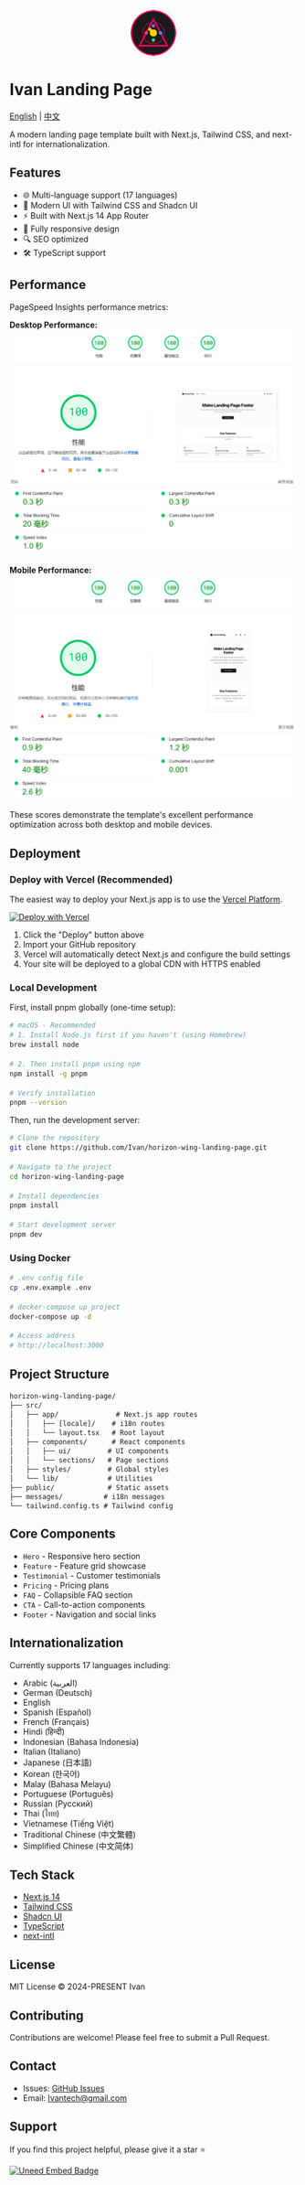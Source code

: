 <p align="center">
  <img src="public/logo.svg" alt="Ivan Logo" width="80" height="80" style="border-radius: 50%;" />
</p>

# Ivan Landing Page

[English](./README.md) | [中文](./README.zh.md)

A modern landing page template built with Next.js, Tailwind CSS, and next-intl for internationalization.

## Features

- 🌐 Multi-language support (17 languages)
- 🎨 Modern UI with Tailwind CSS and Shadcn UI
- ⚡ Built with Next.js 14 App Router
- 📱 Fully responsive design
- 🔍 SEO optimized
- 🛠 TypeScript support

## Performance

PageSpeed Insights performance metrics:

**Desktop Performance:**
![Desktop Performance](/public/1.png)

**Mobile Performance:**
![Mobile Performance](/public/2.png)

These scores demonstrate the template's excellent performance optimization across both desktop and mobile devices.

## Deployment

### Deploy with Vercel (Recommended)

The easiest way to deploy your Next.js app is to use the [Vercel Platform](https://vercel.com).

[![Deploy with Vercel](https://vercel.com/button)](https://vercel.com/new/clone?repository-url=https%3A%2F%2Fgithub.com%2FIvan%2Fhorizon-wing-landing-page)

1. Click the "Deploy" button above
2. Import your GitHub repository
3. Vercel will automatically detect Next.js and configure the build settings
4. Your site will be deployed to a global CDN with HTTPS enabled

### Local Development

First, install pnpm globally (one-time setup):

```bash
# macOS - Recommended
# 1. Install Node.js first if you haven't (using Homebrew)
brew install node

# 2. Then install pnpm using npm
npm install -g pnpm

# Verify installation
pnpm --version
```

Then, run the development server:

```bash
# Clone the repository
git clone https://github.com/Ivan/horizon-wing-landing-page.git

# Navigate to the project
cd horizon-wing-landing-page

# Install dependencies
pnpm install

# Start development server
pnpm dev
```

### Using Docker

```bash
# .env config file
cp .env.example .env

# docker-compose up project
docker-compose up -d

# Access address
# http://localhost:3000
```

## Project Structure

```shell
horizon-wing-landing-page/
├── src/
│   ├── app/              # Next.js app routes
│   │   ├── [locale]/    # i18n routes
│   │   └── layout.tsx   # Root layout
│   ├── components/      # React components
│   │   ├── ui/         # UI components
│   │   └── sections/   # Page sections
│   ├── styles/         # Global styles
│   └── lib/            # Utilities
├── public/             # Static assets
├── messages/          # i18n messages
└── tailwind.config.ts # Tailwind config
```

## Core Components

- `Hero` - Responsive hero section
- `Feature` - Feature grid showcase
- `Testimonial` - Customer testimonials
- `Pricing` - Pricing plans
- `FAQ` - Collapsible FAQ section
- `CTA` - Call-to-action components
- `Footer` - Navigation and social links

## Internationalization

Currently supports 17 languages including:

- Arabic (العربية)
- German (Deutsch)
- English
- Spanish (Español)
- French (Français)
- Hindi (हिन्दी)
- Indonesian (Bahasa Indonesia)
- Italian (Italiano)
- Japanese (日本語)
- Korean (한국어)
- Malay (Bahasa Melayu)
- Portuguese (Português)
- Russian (Русский)
- Thai (ไทย)
- Vietnamese (Tiếng Việt)
- Traditional Chinese (中文繁體)
- Simplified Chinese (中文简体)

## Tech Stack

- [Next.js 14](https://nextjs.org/)
- [Tailwind CSS](https://tailwindcss.com/)
- [Shadcn UI](https://ui.shadcn.com/)
- [TypeScript](https://www.typescriptlang.org/)
- [next-intl](https://next-intl-docs.vercel.app/)

## License

MIT License © 2024-PRESENT Ivan

## Contributing

Contributions are welcome! Please feel free to submit a Pull Request.

## Contact

- Issues: [GitHub Issues](https://github.com/Ivan/horizon-wing-landing-page/issues)
- Email: <Ivantech@gmail.com>

## Support

If you find this project helpful, please give it a star ⭐️

<a href="https://www.uneed.best/tool/Ivan-landing-page">
  <img src="https://www.uneed.best/EMBED3.png" alt="Uneed Embed Badge" width="200" height="auto" />
</a>
